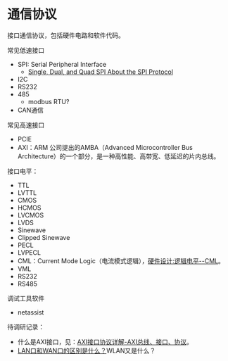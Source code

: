 # 通信协议

接口通信协议，包括硬件电路和软件代码。

常见低速接口

- SPI: Serial Peripheral Interface
  - [Single, Dual, and Quad SPI About the SPI Protocol](https://www.totalphase.com/blog/2020/05/what-are-the-differences-of-single-vs-dual-vs-quad-spi/)
- I2C
- RS232
- 485
  - modbus RTU?
- CAN通信

常见高速接口

- PCIE
- AXI：ARM 公司提出的AMBA（Advanced Microcontroller Bus Architecture）的一个部分，是一种高性能、高带宽、低延迟的片内总线。

接口电平：

- TTL
- LVTTL
- CMOS
- HCMOS
- LVCMOS
- LVDS
- Sinewave
- Clipped Sinewave
- PECL
- LVPECL
- CML：Current Mode Logic（电流模式逻辑），[硬件设计:逻辑电平--CML](https://www.cnblogs.com/wcat/p/11396812.html)。
- VML
- RS232
- RS485

调试工具软件

- netassist

待调研记录：

- 什么是AXI接口，见：[AXI接口协议详解-AXI总线、接口、协议](http://xilinx.eetrend.com/blog/2020/100052459.html)。
- [LAN口和WAN口的区别是什么？](https://www.zhihu.com/question/20738115)WLAN又是什么？
